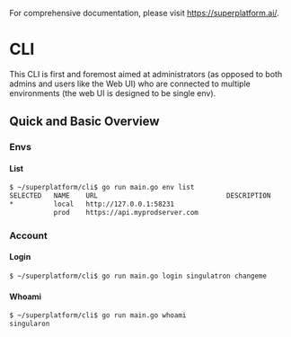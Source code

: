 For comprehensive documentation, please visit https://superplatform.ai/.

# CLI

This CLI is first and foremost aimed at administrators (as opposed to both admins and users like the Web UI) who are connected to multiple environments (the web UI is designed to be single env).

## Quick and Basic Overview

### Envs

#### List

```sh
$ ~/superplatform/cli$ go run main.go env list
SELECTED   NAME    URL                                DESCRIPTION
*          local   http://127.0.0.1:58231
           prod    https://api.myprodserver.com
```

### Account

#### Login

```sh
$ ~/superplatform/cli$ go run main.go login singulatron changeme
```

#### Whoami

```sh
$ ~/superplatform/cli$ go run main.go whoami
singularon
```
